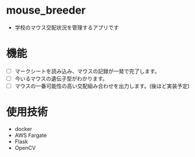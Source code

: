 # mouse_breeder
- 学校のマウス交配状況を管理するアプリです
# 機能
* [ ]  マークシートを読み込み、マウスの記録が一発で完了します。
* [ ] 今いるマウスの遺伝子型がわかります。
* [ ] マウスの一番可能性の高い交配組み合わせを出力します。(後ほど実装予定)
# 使用技術
- docker
- AWS Fargate
- Flask
- OpenCV
